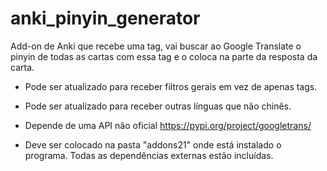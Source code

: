 # anki_pinyin_generator
Add-on de Anki que recebe uma tag, vai buscar ao Google Translate o pinyin de todas as cartas com essa tag e o coloca na parte da resposta da carta.

- Pode ser atualizado para receber filtros gerais em vez de apenas tags.

- Pode ser atualizado para receber outras línguas que não chinês.

- Depende de uma API não oficial https://pypi.org/project/googletrans/

- Deve ser colocado na pasta "addons21" onde está instalado o programa. Todas as dependências externas estão incluídas. 
